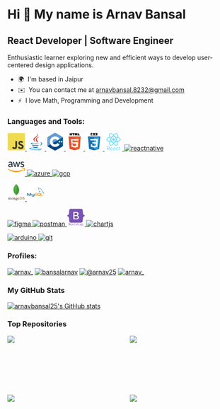Hi 👋 My name is Arnav Bansal
==============================

React Developer | Software Engineer
----------------------------------

Enthusiastic learner exploring new and efficient ways to develop user-centered design applications.

*   🌍  I'm based in Jaipur
*   ✉️  You can contact me at [arnavbansal.8232@gmail.com](mailto:arnavbansal.8232@gmail.com)
*   ⚡  I love Math, Programming and Development

<h3 align="left">Languages and Tools:</h3>
<p align="left"> 

<a href="https://developer.mozilla.org/en-US/docs/Web/JavaScript" target="_blank" rel="noreferrer"> <img src="https://raw.githubusercontent.com/devicons/devicon/master/icons/javascript/javascript-original.svg" alt="javascript" width="40" height="40"/> </a>
<a href="https://www.java.com" target="_blank" rel="noreferrer"> <img src="https://raw.githubusercontent.com/devicons/devicon/master/icons/java/java-original.svg" alt="java" width="40" height="40"/> </a>
<a href="https://www.w3schools.com/cpp/" target="_blank" rel="noreferrer"> <img src="https://raw.githubusercontent.com/devicons/devicon/master/icons/cplusplus/cplusplus-original.svg" alt="cplusplus" width="40" height="40"/> </a>
<a href="https://www.w3.org/html/" target="_blank" rel="noreferrer"> <img src="https://raw.githubusercontent.com/devicons/devicon/master/icons/html5/html5-original-wordmark.svg" alt="html5" width="40" height="40"/> </a>
<a href="https://www.w3schools.com/css/" target="_blank" rel="noreferrer"> <img src="https://raw.githubusercontent.com/devicons/devicon/master/icons/css3/css3-original-wordmark.svg" alt="css3" width="40" height="40"/> </a> 
<a href="https://reactjs.org/" target="_blank" rel="noreferrer"> <img src="https://raw.githubusercontent.com/devicons/devicon/master/icons/react/react-original-wordmark.svg" alt="react" width="40" height="40"/> </a> 
  <a href="https://reactnative.dev/" target="_blank" rel="noreferrer"> <img src="https://reactnative.dev/img/header_logo.svg" alt="reactnative" width="40" height="40"/> </a>
  
<a href="https://aws.amazon.com" target="_blank" rel="noreferrer"> <img src="https://raw.githubusercontent.com/devicons/devicon/master/icons/amazonwebservices/amazonwebservices-original-wordmark.svg" alt="aws" width="40" height="40"/> </a> 
<a href="https://azure.microsoft.com/en-in/" target="_blank" rel="noreferrer"> <img src="https://www.vectorlogo.zone/logos/microsoft_azure/microsoft_azure-icon.svg" alt="azure" width="40" height="40"/> </a> 
<a href="https://cloud.google.com" target="_blank" rel="noreferrer"> <img src="https://www.vectorlogo.zone/logos/google_cloud/google_cloud-icon.svg" alt="gcp" width="40" height="40"/> </a> 


<a href="https://www.mongodb.com/" target="_blank" rel="noreferrer"> <img src="https://raw.githubusercontent.com/devicons/devicon/master/icons/mongodb/mongodb-original-wordmark.svg" alt="mongodb" width="40" height="40"/> </a>
<a href="https://www.mysql.com/" target="_blank" rel="noreferrer"> <img src="https://raw.githubusercontent.com/devicons/devicon/master/icons/mysql/mysql-original-wordmark.svg" alt="mysql" width="40" height="40"/> </a> 

<a href="https://www.figma.com/" target="_blank" rel="noreferrer"> <img src="https://www.vectorlogo.zone/logos/figma/figma-icon.svg" alt="figma" width="40" height="40"/> </a> 
<a href="https://postman.com" target="_blank" rel="noreferrer"> <img src="https://www.vectorlogo.zone/logos/getpostman/getpostman-icon.svg" alt="postman" width="40" height="40"/> </a> 
<a href="https://getbootstrap.com" target="_blank" rel="noreferrer"> <img src="https://raw.githubusercontent.com/devicons/devicon/master/icons/bootstrap/bootstrap-plain-wordmark.svg" alt="bootstrap" width="40" height="40"/> </a>
<a href="https://www.chartjs.org" target="_blank" rel="noreferrer"> <img src="https://www.chartjs.org/media/logo-title.svg" alt="chartjs" width="40" height="40"/> </a> 

<a href="https://www.arduino.cc/" target="_blank" rel="noreferrer"> <img src="https://cdn.worldvectorlogo.com/logos/arduino-1.svg" alt="arduino" width="40" height="40"/> </a> 
<a href="https://git-scm.com/" target="_blank" rel="noreferrer"> <img src="https://www.vectorlogo.zone/logos/git-scm/git-scm-icon.svg" alt="git" width="40" height="40"/> </a> 
</p>
                    
<h3 align="left">Profiles:</h3>
<p align="left">
<a href="https://codepen.io/arnav_" target="blank"><img align="center" src="https://raw.githubusercontent.com/rahuldkjain/github-profile-readme-generator/master/src/images/icons/Social/codepen.svg" alt="arnav_" height="30" width="40" /></a>
<a href="https://linkedin.com/in/bansalarnav" target="blank"><img align="center" src="https://raw.githubusercontent.com/rahuldkjain/github-profile-readme-generator/master/src/images/icons/Social/linked-in-alt.svg" alt="bansalarnav" height="30" width="40" /></a>
<a href="https://medium.com/@arnav25" target="blank"><img align="center" src="https://raw.githubusercontent.com/rahuldkjain/github-profile-readme-generator/master/src/images/icons/Social/medium.svg" alt="@arnav25" height="30" width="40" /></a>
<a href="https://www.leetcode.com/arnav_" target="blank"><img align="center" src="https://raw.githubusercontent.com/rahuldkjain/github-profile-readme-generator/master/src/images/icons/Social/leet-code.svg" alt="arnav_" height="30" width="40" /></a>
</p>
  

<h3 align="left">My GitHub Stats</h3>

<a href="http://www.github.com/arnavbansal25"><img src="https://github-readme-stats.vercel.app/api?username=arnavbansal25&show_icons=true&hide=issues,&count_private=true&title_color=6366f1&text_color=ffffff&icon_color=ef4444&bg_color=000000&hide_border=true&show_icons=true" alt="arnavbansal25's GitHub stats" /></a>

<h3 align="left">Top Repositories</h3>

<a href="https://github.com/arnavbansal25/mood-music" align="left"><img align="left" width="45%" src="https://github-readme-stats.vercel.app/api/pin/?username=arnavbansal25&repo=mood-music&title_color=6366f1&text_color=ffffff&icon_color=ef4444&bg_color=000000&hide_border=true&locale=en" /></a>

<a href="https://github.com/arnavbansal25/Private" align="right"><img align="right" width="45%" src="https://github-readme-stats.vercel.app/api/pin/?username=arnavbansal25&repo=Private&title_color=6366f1&text_color=ffffff&icon_color=ef4444&bg_color=000000&hide_border=true&locale=en" /></a> 

<br />
<br />
<br />
<br />
<br />
<br />
<br />

<a href="https://github.com/arnavbansal25/distributed-hyperparameter-tuning" align="left"><img align="left" width="45%" src="https://github-readme-stats.vercel.app/api/pin/?username=arnavbansal25&repo=distributed-hyperparameter-tuning&title_color=6366f1&text_color=ffffff&icon_color=ef4444&bg_color=000000&hide_border=true&locale=en" /></a>

<a href="https://github.com/arnavbansal25/tache--task-manager" align="right"><img align="right" width="45%" src="https://github-readme-stats.vercel.app/api/pin/?username=arnavbansal25&repo=tache--task-manager&title_color=6366f1&text_color=ffffff&icon_color=ef4444&bg_color=000000&hide_border=true&locale=en" /></a>

